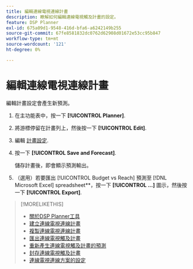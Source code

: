 ```yaml
---
title: 編輯連線電視連線計畫
description: 瞭解如何編輯連線電視觸及計畫的設定。
feature: DSP Planner
exl-id: 675a09d1-9548-416d-bfa6-a6242149b255
source-git-commit: 67fe8581832dc0762d62908d01672e53cc95b847
workflow-type: tm+mt
source-wordcount: '121'
ht-degree: 0%

---
```


# 編輯連線電視連線計畫

編輯計畫設定會產生新預測。

1. 在主功能表中，按一下 **[!UICONTROL Planner]**.

1. 將游標停留在計畫列上，然後按一下 **[!UICONTROL Edit]**.

1. 編輯 [計畫設定](planner-settings.md).

1. 按一下 **[!UICONTROL Save and Forecast]**.

   儲存計畫後，即會顯示預測輸出。

1. （選用）若要匯出 [!UICONTROL Budget vs Reach] 預測至 [!DNL Microsoft Excel] spreadsheet**，按一下 **[!UICONTROL ...]** 圖示，然後按一下 **[!UICONTROL Export]**.

>[!MORELIKETHIS]
>
>* [關於DSP Planner工具](planner-about.md)
>* [建立連線電視連線計畫](planner-create.md)
>* [複製連線電視連線計畫](planner-duplicate.md)
>* [匯出連線電視觸及計畫](planner-export.md)
>* [重新產生連線電視觸及計畫的預測](planner-forecast.md)
>* [封存連線電視觸及計畫](planner-archive.md)
>* [連線電視連線方案的設定](planner-settings.md)
